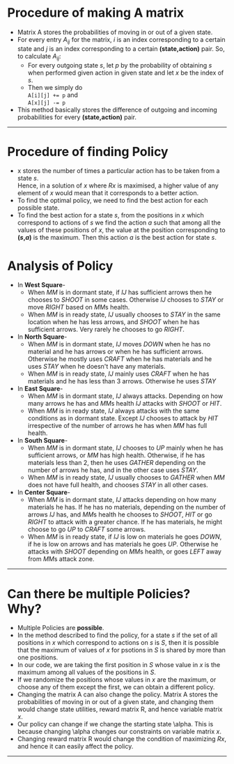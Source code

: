 # Procedure of making A matrix

- Matrix A stores the probabilities of moving in or out of a given state.
- For every entry *A<sub>ij<sub>* for the matrix, *i* is an index corresponding to a certain state and *j* is an index corresponding to a certain **(state,action)** pair. So, to calculate *A<sub>ij<sub>*:
    - For every outgoing state *s*, let *p* by the probability of obtaining *s* when performed given action in given state and let *x* be the index of *s*.
    - Then we simply do<br>`A[i][j] += p` and<br> `A[x][j] -= p`
- This method basically stores the difference of outgoing and incoming probabilities for every **(state,action)** pair.

---

# Procedure of finding Policy

- x stores the number of times a particular action has to be taken from a state *s*.<br>Hence, in a solution of *x* where *Rx* is maximised, a higher value of any element of *x* would mean that it corresponds to a better action.
- To find the optimal policy, we need to find the best action for each possible state.
- To find the best action for a state *s*, from the positions in *x* which correspond to actions of *s* we find the action *a* such that among all the values of these positions of *x*, the value at the position corresponding to **(*s*,*a*)** is the maximum. Then this action *a* is the best action for state *s*.

# Analysis of Policy

- In **West Square**-
    - When *MM* is in dormant state, if *IJ* has sufficient arrows then he chooses to *SHOOT* in some cases. Otherwise *IJ* chooses to *STAY* or move *RIGHT* based on *MM*s health.
    - When *MM* is in ready state, *IJ* usually chooses to *STAY* in the same location when he has less arrows, and *SHOOT* when he has sufficient arrows. Very rarely he chooses to go *RIGHT*.
- In **North Square**-
    - When *MM* is in dormant state, *IJ* moves *DOWN* when he has no material and he has arrows or when he has sufficient arrows. Otherwise he mostly uses *CRAFT* when he has materials and he uses *STAY* when he doesn't have any materials.
    - When *MM* is in ready state, *IJ* mainly uses *CRAFT* when he has materials and he has less than 3 arrows. Otherwise he uses *STAY*
- In **East Square**-
    - When *MM* is in dormant state, *IJ* always attacks. Depending on how many arrows he has and *MM*s health *IJ* attacks with *SHOOT* or *HIT*.
    - When *MM* is in ready state, *IJ* always attacks with the same conditions as in dormant state. Except *IJ* chooses to attack by *HIT* irrespective of the number of arrows he has when *MM* has full health.
- In **South Square**-
    - When *MM* is in dormant state, *IJ* chooses to *UP* mainly when he has sufficient arrows, or *MM* has high health. Otherwise, if he has materials less than 2, then he uses *GATHER* depending on the number of arrows he has, and in the other case uses *STAY*.
    - When *MM* is in ready state, *IJ* usually chooses to *GATHER* when *MM* does not have full health, and chooses *STAY* in all other cases.
- In **Center Square**-
    - When *MM* is in dormant state, *IJ* attacks depending on how many materials he has. If he has no materials, depending on the number of arrows *IJ* has, and *MM*s health he chooses to *SHOOT*, *HIT* or go *RIGHT* to attack with a greater chance. If he has materials, he might choose to go *UP* to *CRAFT* some arrows.
    - When *MM* is in ready state, if *IJ* is low on materials he goes *DOWN*, if he is low on arrows and has materials he goes *UP*. Otherwise he attacks with *SHOOT* depending on *MM*s health, or goes *LEFT* away from *MM*s attack zone.

---

# Can there be multiple Policies? Why?

- Multiple Policies are **possible**.
- In the method described to find the policy, for a state *s* if the set of all positions in *x* which correspond to actions on *s* is *S*, then it is possible that the maximum of values of *x* for psotions in *S* is shared by more than one positions.
- In our code, we are taking the first position in *S* whose value in *x* is the maximum among all values of the positions in *S*.
- If we randomize the positions whose values in *x* are the maximum, or choose any of them except the first, we can obtain a different policy.
- Changing the matrix A can also change the policy. Matrix A stores the probabilities of moving in or out of a given state, and changing them would change state utilities, reward matrix R, and hence variable matrix *x*.
- Our policy can change if we change the starting state \\alpha. This is because changing \\alpha changes our constraints on variable matrix *x*.
- Changing reward matrix R would change the condition of maximizing *Rx*, and hence it can easily affect the policy.

---